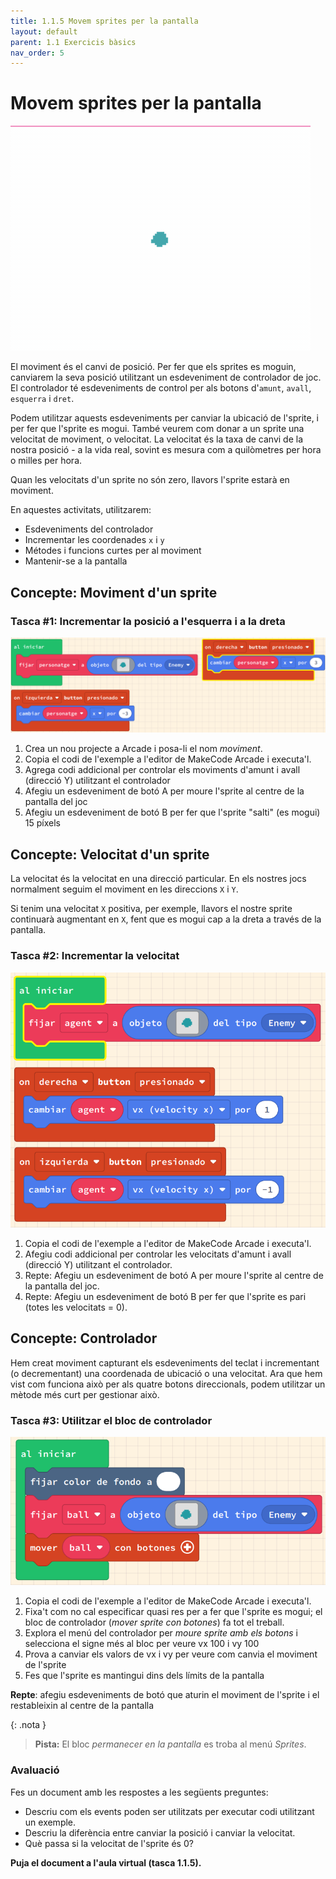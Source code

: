 ```yaml
---
title: 1.1.5 Movem sprites per la pantalla
layout: default
parent: 1.1 Exercicis bàsics
nav_order: 5
---
```


# Movem sprites per la pantalla

![](../../images/sprite-motion-event.gif)

El moviment és el canvi de posició. Per fer que els sprites es moguin, canviarem la seva posició utilitzant un esdeveniment de controlador de joc. El controlador té esdeveniments de control per als botons d'`amunt`, `avall`, `esquerra` i `dret`.

Podem utilitzar aquests esdeveniments per canviar la ubicació de l'sprite, i per fer que l'sprite es mogui. També veurem com donar a un sprite una velocitat de moviment, o velocitat. La velocitat és la taxa de canvi de la nostra posició - a la vida real, sovint es mesura com a quilòmetres per hora o milles per hora.

Quan les velocitats d'un sprite no són zero, llavors l'sprite estarà en moviment.

En aquestes activitats, utilitzarem:

- Esdeveniments del controlador
- Incrementar les coordenades `x` i `y`
- Métodes i funcions curtes per al moviment
- Mantenir-se a la pantalla

## Concepte: Moviment d'un sprite

### Tasca #1: Incrementar la posició a l'esquerra i a la dreta

![alt text](../../images/controlador_basic.png)

1. Crea un nou projecte a Arcade i posa-li el nom _moviment_.
2. Copia el codi de l'exemple a l'editor de MakeCode Arcade i executa'l.
3. Agrega codi addicional per controlar els moviments d'amunt i avall (direcció Y) utilitzant el controlador
4. Afegiu un esdeveniment de botó A per moure l'sprite al centre de la pantalla del joc
5. Afegiu un esdeveniment de botó B per fer que l'sprite "salti" (es mogui) 15 píxels

## Concepte: Velocitat d'un sprite

La velocitat és la velocitat en una direcció particular. En els nostres jocs normalment seguim el moviment en les direccions `X` i `Y`.

Si tenim una velocitat `X` positiva, per exemple, llavors el nostre sprite continuarà augmentant en `X`, fent que es mogui cap a la dreta a través de la pantalla.

### Tasca #2: Incrementar la velocitat

![alt text](../../images/controlador_velocitat.png)

1. Copia el codi de l'exemple a l'editor de MakeCode Arcade i executa'l.
2. Afegiu codi addicional per controlar les velocitats d'amunt i avall (direcció Y) utilitzant el controlador.
3. Repte: Afegiu un esdeveniment de botó A per moure l'sprite al centre de la pantalla del joc.
4. Repte: Afegiu un esdeveniment de botó B per fer que l'sprite es pari (totes les velocitats = 0).

## Concepte: Controlador

Hem creat moviment capturant els esdeveniments del teclat i incrementant (o decrementant) una coordenada de ubicació o una velocitat. Ara que hem vist com funciona això per als quatre botons direccionals, podem utilitzar un mètode més curt per gestionar això.

### Tasca #3: Utilitzar el bloc de controlador

![alt text](../../images/controlador_bloc.png)

1. Copia el codi de l'exemple a l'editor de MakeCode Arcade i executa'l.
2. Fixa't com no cal especificar quasi res per a fer que l'sprite es mogui; el bloc de controlador (_mover sprite con botones_) fa tot el treball. 
3. Explora el menú del controlador per _moure sprite amb els botons_ i selecciona el signe més al bloc per veure vx 100 i vy 100   
4. Prova a canviar els valors de vx i vy per veure com canvia el moviment de l'sprite
5. Fes que l'sprite es mantingui dins dels límits de la pantalla

**Repte**: afegiu esdeveniments de botó que aturin el moviment de l'sprite i el restableixin al centre de la pantalla

{: .nota }
> **Pista:**
> El bloc _permanecer en la pantalla_ es troba al menú _Sprites_.


### Avaluació

Fes un document amb les respostes a les següents preguntes:

- Descriu com els events poden ser utilitzats per executar codi utilitzant un exemple.
- Descriu la diferència entre canviar la posició i canviar la velocitat.
- Què passa si la velocitat de l'sprite és 0?

**Puja el document a l'aula virtual (tasca 1.1.5).**